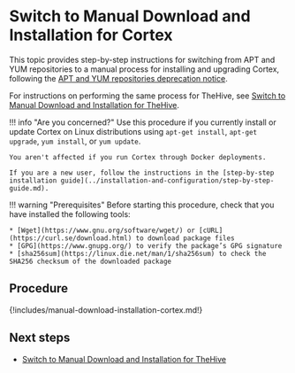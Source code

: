 # Switch to Manual Download and Installation for Cortex

This topic provides step-by-step instructions for switching from APT and YUM repositories to a manual process for installing and upgrading Cortex, following the [APT and YUM repositories deprecation notice](../../thehive/operations/apt-yum-repositories-end/apt-yum-deprecation-notice.md).

For instructions on performing the same process for TheHive, see [Switch to Manual Download and Installation for TheHive](../../thehive/operations/apt-yum-repositories-end/switch-to-manual-download-installation-thehive.md).

!!! info "Are you concerned?"
    Use this procedure if you currently install or update Cortex on Linux distributions using `apt-get install`, `apt-get upgrade`, `yum install`, or `yum update`.

    You aren't affected if you run Cortex through Docker deployments.

    If you are a new user, follow the instructions in the [step-by-step installation guide](../installation-and-configuration/step-by-step-guide.md).

!!! warning "Prerequisites"
    Before starting this procedure, check that you have installed the following tools:

    * [Wget](https://www.gnu.org/software/wget/) or [cURL](https://curl.se/download.html) to download package files
    * [GPG](https://www.gnupg.org/) to verify the package’s GPG signature
    * [sha256sum](https://linux.die.net/man/1/sha256sum) to check the SHA256 checksum of the downloaded package

<h2>Procedure</h2>

{!includes/manual-download-installation-cortex.md!}

<h2>Next steps</h2>

* [Switch to Manual Download and Installation for TheHive](../../thehive/operations/apt-yum-repositories-end/switch-to-manual-download-installation-thehive.md)